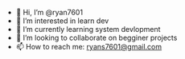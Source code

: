 - 👋 Hi, I’m @ryan7601
- 👀 I’m interested in learn dev
- 🌱 I’m currently learning system devlopment
- 💞️ I’m looking to collaborate on begginer projects
- 📫 How to reach me: ryans7601@gmail.com
